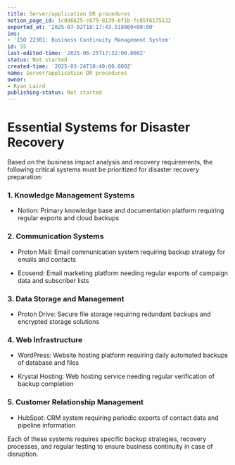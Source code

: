 ```yaml
---
title: Server/application DR procedures
notion_page_id: 1c0d6625-c679-8139-bf1b-fc85f6175132
exported_at: '2025-07-02T18:17:43.518060+00:00'
ims:
- 'ISO 22301: Business Continuity Management System'
id: 55
last-edited-time: '2025-06-25T17:32:00.000Z'
status: Not started
created-time: '2025-03-24T10:40:00.000Z'
name: Server/application DR procedures
owner:
- Ryan Laird
publishing-status: Not started
---
```


# Essential Systems for Disaster Recovery

Based on the business impact analysis and recovery requirements, the following critical systems must be prioritized for disaster recovery preparation:

### 1. Knowledge Management Systems

- Notion: Primary knowledge base and documentation platform requiring regular exports and cloud backups

### 2. Communication Systems

- Proton Mail: Email communication system requiring backup strategy for emails and contacts

- Ecosend: Email marketing platform needing regular exports of campaign data and subscriber lists

### 3. Data Storage and Management

- Proton Drive: Secure file storage requiring redundant backups and encrypted storage solutions

### 4. Web Infrastructure

- WordPress: Website hosting platform requiring daily automated backups of database and files

- Krystal Hosting: Web hosting service needing regular verification of backup completion

### 5. Customer Relationship Management

- HubSpot: CRM system requiring periodic exports of contact data and pipeline information

Each of these systems requires specific backup strategies, recovery processes, and regular testing to ensure business continuity in case of disruption.